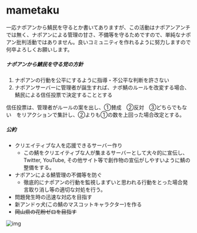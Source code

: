 # mametaku

一応ナポアンから鯖民を守るとか書いてありますが、この活動はナポアンアンチでは無く、ナポアンによる管理の甘さ、不備等を守るためですので、単純なナポアン批判活動ではありません。良いコミュニティを作れるように努力しますので何卒よろしくお願いします。



##### ナポアンから鯖民を守る党の方針

1. ナポアンの行動を公平にするように指導・不公平な判断を許さない
2. ナポアンサーバーに管理者が誕生すれば、ナポ鯖のルールを改変する場合、鯖民による信任投票で決定することとする

信任投票は、管理者がルールの案を出し、①賛成　②反対　③どちらでもない　をリアクションで集計し、②よりも①の数を上回った場合改定とする。



##### 公約

- クリエイティブな人を応援できるサーバー作り
  - この鯖をクリエイティブな人が集まるサーバーとして大々的に宣伝し、Twitter, YouTube, その他サイト等で創作物の宣伝がしやすいように鯖の整備をする。
- ナポアンによる鯖管理の不備等を防ぐ
  - 徹底的にナポアンの行動を監視しまずいと思われる行動をとった場合発言取り消し等の適切な対処を行う。
- 問題発生時の迅速な対応を目指す
- 新アンドゥ犬(この鯖のマスコットキャラクター)を作る
- ~~岡山県の花粉ゼロを目指す~~

![img](https://media.discordapp.net/attachments/603248291618095104/604314464980041739/image0.jpg?width=400&height=283)
